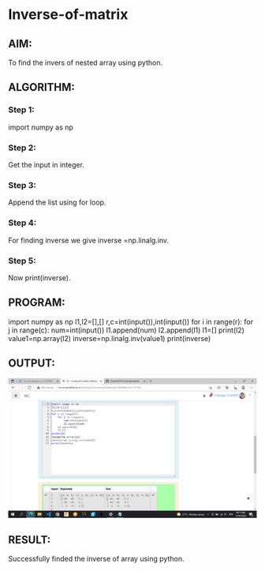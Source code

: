 # Inverse-of-matrix

## AIM:
To find the invers of nested array using python.

## ALGORITHM:
### Step 1:

import numpy as np

### Step 2:

Get the input in integer.

### Step 3:

Append the list using for loop.

### Step 4:

For finding inverse we give inverse =np.linalg.inv.

### Step 5:

Now print(inverse).

## PROGRAM:
import numpy as np
l1,l2=[],[]
r,c=int(input()),int(input())
for i in range(r):
    for j in range(c):
        num=int(input())
        l1.append(num)
    l2.append(l1)
    l1=[]
print(l2)
value1=np.array(l2)
inverse=np.linalg.inv(value1)
print(inverse)
## OUTPUT:
![Output](.//outimg.png)

## RESULT:

Successfully finded the inverse of array using python.
